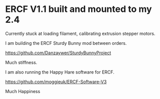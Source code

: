 # ERCF V1.1 built and mounted to my 2.4

Currently stuck at loading filament, calibrating extrusion stepper motors.

I am building the ERCF Sturdy Bunny mod between orders.

https://github.com/Danzaywer/SturdyBunnyProject

Much stiffness.


I am also running the Happy Hare software for ERCF.

https://github.com/moggieuk/ERCF-Software-V3

Much Happiness
